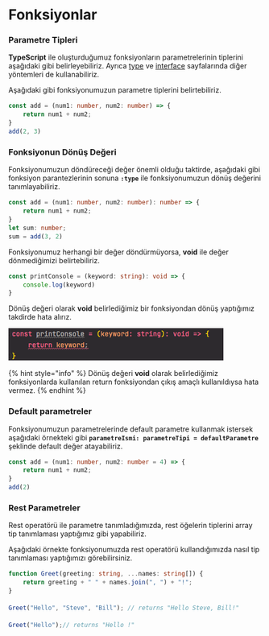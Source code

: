 # Fonksiyonlar

### Parametre Tipleri

**TypeScript** ile oluşturduğumuz fonksiyonların parametrelerinin tiplerini aşağıdaki gibi belirleyebiliriz. Ayrıca [type](type.md) ve [interface](interfaces.md) sayfalarında diğer yöntemleri de kullanabiliriz.

Aşağıdaki gibi fonksiyonumuzun parametre tiplerini belirtebiliriz.

```typescript
const add = (num1: number, num2: number) => {
    return num1 + num2;
}
add(2, 3)
```

### Fonksiyonun Dönüş Değeri

Fonksiyonumuzun döndüreceği değer önemli olduğu taktirde, aşağıdaki gibi fonksiyon parantezlerinin sonuna **`:type`** ile fonksiyonumuzun dönüş değerini tanımlayabiliriz.

```typescript
const add = (num1: number, num2: number): number => {
    return num1 + num2;
}
let sum: number;
sum = add(3, 2)
```

Fonksiyonumuz herhangi bir değer döndürmüyorsa, **void** ile değer dönmediğimizi belirtebiliriz.

```typescript
const printConsole = (keyword: string): void => {
    console.log(keyword)
}
```

Dönüş değeri olarak **void** belirlediğimiz bir fonksiyondan dönüş yaptığımız takdirde hata alırız.

![](../.gitbook/assets/ekran-resmi-2021-07-17-15.24.42.png)

{% hint style="info" %}
Dönüş değeri **void** olarak belirlediğimiz fonksiyonlarda kullanılan return fonksiyondan çıkış amaçlı kullanıldıysa hata vermez.
{% endhint %}

### Default parametreler

Fonksiyonumuzun parametrelerinde default parametre kullanmak istersek aşağıdaki örnekteki gibi **`parametreIsmi: parametreTipi = defaultParametre`** şeklinde default değer atayabiliriz.

```typescript
const add = (num1: number, num2: number = 4) => {
    return num1 + num2;
}
add(2)
```

### **Rest Parametreler**

Rest operatörü ile parametre tanımladığımızda, rest öğelerin tiplerini array tip tanımlaması yaptığımız gibi yapabiliriz.

Aşağıdaki örnekte fonksiyonumuzda rest operatörü kullandığımızda nasıl tip tanımlaması yaptığımızı görebilirsiniz.

```typescript
function Greet(greeting: string, ...names: string[]) {
    return greeting + " " + names.join(", ") + "!";
}

Greet("Hello", "Steve", "Bill"); // returns "Hello Steve, Bill!"

Greet("Hello");// returns "Hello !"
```





